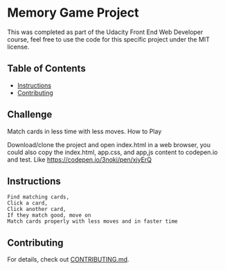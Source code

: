 # Memory Game Project

This was completed as part of the Udacity Front End Web Developer course, feel free to use the code for this specific project under the MIT license.

## Table of Contents

* [Instructions](#instructions)
* [Contributing](#contributing)



## Challenge

Match cards in less time with less moves.
How to Play

Download/clone the project and open index.html in a web browser, you could also copy the index.html, app.css, and app,js content to codepen.io and test. Like https://codepen.io/3noki/pen/xjyErQ

## Instructions

    Find matching cards,
    Click a card,
    Click another card,
    If they match good, move on
    Match cards properly with less moves and in faster time    
    
    
## Contributing

For details, check out [CONTRIBUTING.md](CONTRIBUTING.md).
